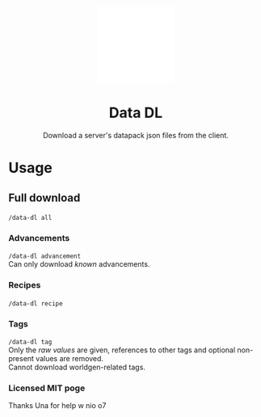 <div align="center">
  <img src="/src/main/resources/assets/data-dl/icon.png" alt="logo" width="30%"/>
  <h1>Data DL</h1>
  <p>Download a server's datapack json files from the client.</p>
</div>

# Usage

## Full download
`/data-dl all`

### Advancements
`/data-dl advancement`  
Can only download *known* advancements.

### Recipes
`/data-dl recipe`

### Tags
`/data-dl tag`  
Only the *raw values* are given, references to other tags and optional non-present values are removed.  
Cannot download worldgen-related tags.

### Licensed MIT poge
Thanks Una for help w nio o7